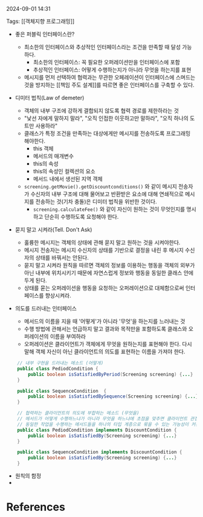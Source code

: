 
2024-09-01 14:31

Tags: [[객체지향 프로그래밍]]


- 좋은 퍼블릭 인터페이스란?
	- 최소한의 인터페이스와 추상적인 인터페이스라는 조건을 만족할 때 달성 가능하다.
		- 최소한의 인터페이스: 꼭 필요한 오퍼레이션만을 인터페이스에 포함
		- 추상적인 인터페이스: 어떻게 수행하는지가 아니라 무엇을 하는지를 표현
	- 메시지를 먼저 선택하여 협력과는 무관한 오페레이션이 인터페이스에 스며드는 것을 방지하는 [[책임 주도 설계]]를 따르면 좋은 인터페이스를 구축할 수 있다.

- 디미터 법칙(Law of demeter)
	- 객체의 내부 구조에 강하게 결합되지 않도록 협력 경로를 제한하라는 것
	- "낯선 자에게 말하지 말라", "오직 인접한 이웃하고만 말하라", "오직 하나의 도트만 사용하라"
	- 클래스가 특정 조건을 만족하는 대상에게만 메시지를 전송하도록 프로그래밍 해야한다.
		- this 객체
		- 메서드의 매개변수
		- this의 속성
		- this의 속성인 컬렉션의 요소
		- 메서드 내에서 생선된 지역 객체
	- `screening.getMovie().getDiscountconditions()` 와 같이 메시지 전송자가 수신자의 내부 구조에 대해 물어보고 반환받은 요소에 대해 연쇄적으로 메시지를 전송하는 것(기차 충돌)은 디미터 법칙을 위반한 것이다.
		- `screening.calculateFee()` 와 같이 자신이 원하는 것이 무엇인지를 명시하고 단순히 수행하도록 요청해야 한다.

- 묻지 말고 시켜라(Tell. Don't Ask)
	- 훌륭한 메시지는 객체의 상태에 관해 묻지 말고 원하는 것을 시켜야한다.
	- 메시지 전송자는 메시지 수신자의 상태를 기반으로 결정을 내린 후 메시지 수신자의 상태를 바꿔서는 안된다.
	- 묻지 말고 시켜라 원칙을 따르면 객체의 정보를 이용하는 행동을 객체의 외부가 아닌 내부에 위치시키기 때문에 자연스럽게 정보와 행동을 동일한 클래스 안에 두게 된다.
	- 상태를 묻는 오퍼레이션을 행동을 요청하는 오퍼레이션으로 대체함으로써 인터페이스를 향상시켜라.

- 의도를 드러내는 인터페이스
	- 메서드의 이름을 지을 때 '어떻게'가 아니라 '무엇'을 하는지를 느러내는 것
	- 수행 방법에 관해서는 언급하지 말고 결과와 목적만을 포함하도록 클래스와 오퍼레이션의 이름을 부여하라
	- 오퍼레이션은 클라이언트가 객체에게 무엇을 원하는지를 표현해야 한다. 다시 말해 객체 자신이 아닌 클라이언트의 의도를 표현하는 이름을 가져야 한다.
```java
	// 내부 구현을 드러내는 메소드 (어떻게)
	public class PediodCondition {
		public boolean isSatisfiedByPeriod(Screening screening) {...}
	}

	public class SequenceCondition  {
		public boolean isSatisfiedBySequence(Screening screening) {...}
	}

	// 협력하는 클라이언트의 의도에 부합하는 메소드 (무엇을)
	// 메서드가 어떻게 수행하느냐가 아니라 무엇을 하느냐에 초점을 맞추면 클라이언트 관점에서 
	// 동일한 작업을 수행하는 메서드들을 하나의 타입 계층으로 묶을 수 있는 가능성이 커진다.
	public class PediodCondition implements DiscountCondition {
		public boolean isSatisfiedBy(Screening screening) {...}
	}

	public class SequenceCondition implements DiscountCondition {
		public boolean isSatisfiedBy(Screening screening) {...}
	}
```


- 원칙의 함정
- 

# References